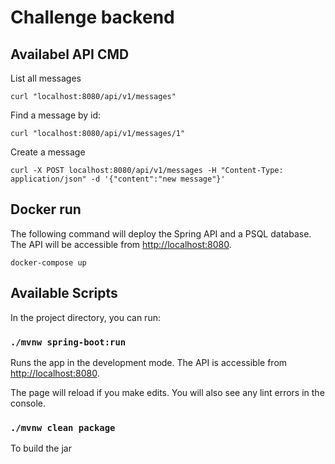 # Challenge backend

## Availabel API CMD

List all messages
```
curl "localhost:8080/api/v1/messages"
```

Find a message by id:
```
curl "localhost:8080/api/v1/messages/1"
```

Create a message 
```
curl -X POST localhost:8080/api/v1/messages -H "Content-Type: application/json" -d '{"content":"new message"}'
```

## Docker run

The following command will deploy the Spring API and a PSQL database.
The API will be accessible from [http://localhost:8080](http://localhost:8080).

```
docker-compose up
```

## Available Scripts

In the project directory, you can run:

### `./mvnw spring-boot:run`

Runs the app in the development mode.
The API is accessible from [http://localhost:8080](http://localhost:8080).

The page will reload if you make edits.
You will also see any lint errors in the console.

### `./mvnw clean package`

To build the jar
